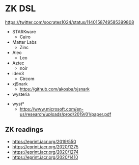 # ZK DSL

https://twitter.com/socrates1024/status/1140158749585399808

+ STARKware
    * Cairo
+ Matter Labs
    * Zinc
+ Aleo
    * Leo
+ Aztec
    * noir
+ iden3
    * Circom
+ xjSnark
    * https://github.com/akosba/xjsnark
+ wysteria
* wyst*
    + https://www.microsoft.com/en-us/research/uploads/prod/2019/01/paper.pdf

## ZK readings

+ https://eprint.iacr.org/2019/550
+ https://eprint.iacr.org/2020/1275
+ https://eprint.iacr.org/2020/1274
+ https://eprint.iacr.org/2020/1410